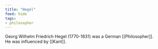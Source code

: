 ```yaml
---
title: "Hegel"
feed: hide
tags:
- philosopher
---
```


Georg Wilhelm Friedrich Hegel (1770-1831) was a German [[Philosopher]]. He was influenced by [[Kant]]. 